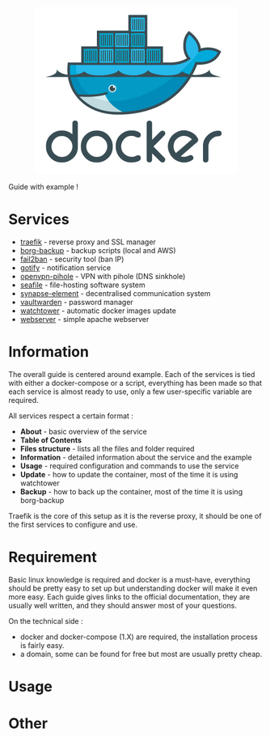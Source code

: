 <p align="center">
<img src="_utilities/docker.png" width="400" alt="docker" title="docker" />
</p>

Guide with example !

# Services

* [traefik](traefik/) - reverse proxy and SSL manager
* [borg-backup](borg-backup/) - backup scripts (local and AWS)
* [fail2ban](fail2ban/) - security tool (ban IP)
* [gotify](gotify/) - notification service
* [openvpn-pihole](openvpn-pihole/) - VPN with pihole (DNS sinkhole)
* [seafile](seafile/) - file-hosting software system
* [synapse-element](synapse-element/) - decentralised communication system
* [vaultwarden](vaultwarden/) - password manager
* [watchtower](watchtower/) - automatic docker images update
* [webserver](webserver/) - simple apache webserver

# Information

The overall guide is centered around example. Each of the services is tied with either a docker-compose or a script, everything has been made so that each service is almost ready to use, only a few user-specific variable are required.

All services respect a certain format :

- **About** - basic overview of the service
- **Table of Contents**
- **Files structure** - lists all the files and folder required
- **Information** - detailed information about the service and the example
- **Usage** - required configuration and commands to use the service
- **Update** - how to update the container, most of the time it is using watchtower
- **Backup** - how to back up the container, most of the time it is using borg-backup

Traefik is the core of this setup as it is the reverse proxy, it should be one of the first services to configure and use.

# Requirement

Basic linux knowledge is required and docker is a must-have, everything should be pretty easy to set up but understanding docker will make it even more easy.
Each guide gives links to the official documentation, they are usually well written, and they should answer most of your questions.

On the technical side :

* docker and docker-compose (1.X) are required, the installation process is fairly easy.
* a domain, some can be found for free but most are usually pretty cheap.

# Usage



# Other

